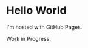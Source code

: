 
<html>
<body>
<h1>Hello World</h1>
<p>I'm hosted with GitHub Pages.</p>
<p> Work in Progress. </p>
</body>
</html>
